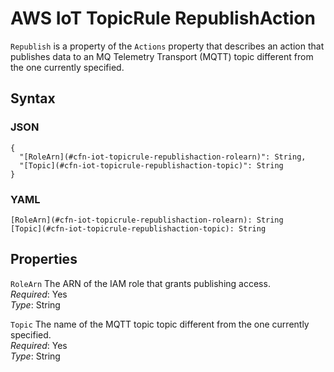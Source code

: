 # AWS IoT TopicRule RepublishAction<a name="aws-properties-iot-topicrule-republishaction"></a>

`Republish` is a property of the `Actions` property that describes an action that publishes data to an MQ Telemetry Transport \(MQTT\) topic different from the one currently specified\.

## Syntax<a name="w4ab1c21c14e1468b5"></a>

### JSON<a name="aws-properties-iot-topicrule-republishaction-syntax.json"></a>

```
{
  "[RoleArn](#cfn-iot-topicrule-republishaction-rolearn)": String,
  "[Topic](#cfn-iot-topicrule-republishaction-topic)": String
}
```

### YAML<a name="aws-properties-iot-topicrule-republishaction-syntax.yaml"></a>

```
[RoleArn](#cfn-iot-topicrule-republishaction-rolearn): String
[Topic](#cfn-iot-topicrule-republishaction-topic): String
```

## Properties<a name="w4ab1c21c14e1468b7"></a>

`RoleArn`  <a name="cfn-iot-topicrule-republishaction-rolearn"></a>
The ARN of the IAM role that grants publishing access\.  
*Required*: Yes  
*Type*: String

`Topic`  <a name="cfn-iot-topicrule-republishaction-topic"></a>
The name of the MQTT topic topic different from the one currently specified\.  
*Required*: Yes  
*Type*: String